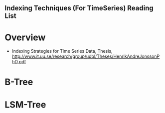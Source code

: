 Indexing Techniques (For TimeSeries) Reading List
-- 


# Overview

- Indexing Strategies for Time Series Data, Thesis, http://www.it.uu.se/research/group/udbl/Theses/HenrikAndreJonssonPhD.pdf 

# B-Tree

# LSM-Tree

